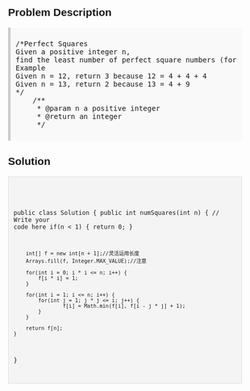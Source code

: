 <style>
  body { font-family: Arial, sans-serif; }
  .container { max-width: 600px; margin: auto; padding: 20px; }
  .comment-block { background-color: #f9f9f9; padding: 10px; border-left: 5px solid #ccc; }
  .code-block { background-color: #f4f4f4; padding: 10px; border: 1px solid #ddd; }
</style>

<div class='container'>
<h2>Problem Description</h2>
<div class='comment-block'>
<pre>
/*Perfect Squares 
Given a positive integer n, 
find the least number of perfect square numbers (for example, 1, 4, 9, 16, ...) which sum to n.
Example
Given n = 12, return 3 because 12 = 4 + 4 + 4
Given n = 13, return 2 because 13 = 4 + 9
*/
    /**
     * @param n a positive integer
     * @return an integer
     */
</pre>
</div>

<h2>Solution</h2>
<div class='code-block'>
<pre><code class='language-java'>

public class Solution {
    public int numSquares(int n) {
        // Write your code here
        if(n < 1) {
            return 0;
        }
        
        int[] f = new int[n + 1];//灵活运用长度
        Arrays.fill(f, Integer.MAX_VALUE);//注意
        
        for(int i = 0; i * i <= n; i++) {
            f[i * i] = 1;
        }
        
        for(int i = 1; i <= n; i++) {
            for(int j = 1; j * j <= i; j++) {
                    f[i] = Math.min(f[i], f[i - j * j] + 1);
            }
        }
        
        return f[n];
    }
}</code></pre>
</div>
</div>
